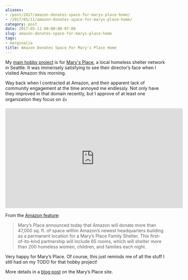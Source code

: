 ```yaml
---
aliases:
- /post/2017/amazon-donates-space-for-marys-place-home/
- /2017/05/11/amazon-donates-space-for-marys-place-home/
category: post
date: 2017-05-11 00:00:00-07:00
slug: amazon-donates-space-for-marys-place-home
tags:
- marginalia
title: Amazon Donates Space For Mary's Place Home
---
```


My [main hobby project](https://github.com/brianwisti/marysplace-rails) is for [Mary's Place](http://www.marysplaceseattle.org), a local homeless shelter network in Seattle. It was immensely satisfying to see their director’s face when I visited Amazon this morning.

Way back when I contracted at Amazon, and their apparent lack of community engagement at the time annoyed me endlessly. Not only have they improved in that domain recently, but I approve of at least one organization they focus on :thumbsup:

<iframe width="560" height="315" src="https://www.youtube.com/embed/5STSnKX2Tfg" title="YouTube video player" frameborder="0" allow="accelerometer; autoplay; clipboard-write; encrypted-media; gyroscope; picture-in-picture" allowfullscreen></iframe>

From the [Amazon feature](https://www.amazon.com/p/feature/z4sbqvckkdgq4w9):

 > 
 > Mary’s Place announced today that Amazon will donate more than 47,000 sq. ft. of space within Amazon’s newest headquarters building as a permanent location for a Mary’s Place Family Shelter. This first-of-its-kind partnership will include 65 rooms, which will shelter more than 200 homeless women, children, and families each night.

Very happy for Mary’s Place. Of course, this just reminds me of all the stuff I still had on my TODO for that hobby project!

More details in a [blog post](http://www.marysplaceseattle.org/blog/amazon-marys-place-announcement/) on the Mary’s Place site.